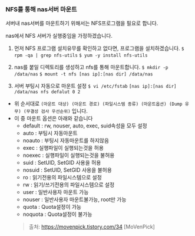 ### NFS를 통해 nas서버 마운트

서버내 nas서버를 마운트하기 위해서는 NFS프로그램을 필요로 합니다.

nas에서 NFS 서버가 실행중임을 가정하겠습니다.

1. 먼저 NFS 프로그램 설치유무를 확인하고 없다면, 프로그램을 설치하겠습니다.
    `$ rpm -qa | grep nfs-utils`
    `$ yum -y install nfs-utils`

2. nas를 붙일 디렉토리를 생성하고 nfs를 통해 마운트합니다.
    `$ mkdir -p /data/nas`
    `$ mount -t nfs [nas ip]:[nas dir] /data/nas`

3. 서버 부팅시 자동으로 마운트 설정
    `$ vi /etc/fstab`
    `[nas ip]:[nas dir] /data/nas nfs defalut 0 2`
- 위 순서대로 `(마운트 대상) (마운트 경로) (파일시스템 종류) (마운트옵션) (Dump 유무) (무결성 검사 우선순위)` 입니다.
- 이 중 마운트 옵션은 아래와 같습니다
    + default : rw, nouser, auto, exec, suid속성을 모두 설정
    + auto : 부팅시 자동마운트
    + noauto : 부팅시 자동마운트를 하지않음
    + exec : 실행파일이 실행되는것을 허용
    + noexec : 실행파일이 실행되는것을 불허용
    + suid : SetUID, SetGID 사용을 허용
    + nosuid : SetUID, SetGID 사용을 불허용
    + ro : 읽기전용의 파일시스템으로 설정
    + rw : 읽기/쓰기전용의 파일시스템으로 설정
    + user : 일반사용자 마운트 가능
    + nouser : 일반사용자 마운트불가능, root만 가능
    + quota : Quota설정이 가능
    + noquota : Quota설정이 불가능
    > 출처: https://movenpick.tistory.com/34 [MoVenPick]